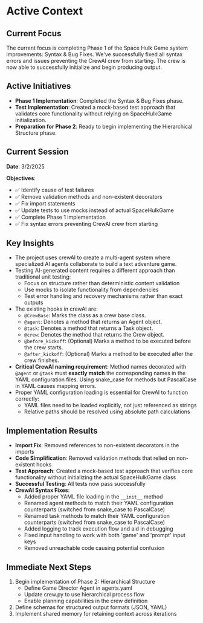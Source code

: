 # Active Context

## Current Focus

The current focus is completing Phase 1 of the Space Hulk Game system improvements: Syntax & Bug Fixes. We've successfully fixed all syntax errors and issues preventing the CrewAI crew from starting. The crew is now able to successfully initialize and begin producing output.

## Active Initiatives

- **Phase 1 Implementation**: Completed the Syntax & Bug Fixes phase.
- **Test Implementation**: Created a mock-based test approach that validates core functionality without relying on SpaceHulkGame initialization.
- **Preparation for Phase 2**: Ready to begin implementing the Hierarchical Structure phase.

## Current Session

**Date**: 3/2/2025

**Objectives**:
- ✅ Identify cause of test failures
- ✅ Remove validation methods and non-existent decorators
- ✅ Fix import statements
- ✅ Update tests to use mocks instead of actual SpaceHulkGame
- ✅ Complete Phase 1 implementation
- ✅ Fix syntax errors preventing CrewAI crew from starting

## Key Insights

- The project uses crewAI to create a multi-agent system where specialized AI agents collaborate to build a text adventure game.
- Testing AI-generated content requires a different approach than traditional unit testing:
  - Focus on structure rather than deterministic content validation
  - Use mocks to isolate functionality from dependencies
  - Test error handling and recovery mechanisms rather than exact outputs
- The existing hooks in crewAI are:
  - `@CrewBase`: Marks the class as a crew base class.
  - `@agent`: Denotes a method that returns an Agent object.
  - `@task`: Denotes a method that returns a Task object.
  - `@crew`: Denotes the method that returns the Crew object.
  - `@before_kickoff`: (Optional) Marks a method to be executed before the crew starts.
  - `@after_kickoff`: (Optional) Marks a method to be executed after the crew finishes.
- **Critical CrewAI naming requirement**: Method names decorated with `@agent` or `@task` must **exactly match** the corresponding names in the YAML configuration files. Using snake_case for methods but PascalCase in YAML causes mapping errors.
- Proper YAML configuration loading is essential for CrewAI to function correctly:
  - YAML files need to be loaded explicitly, not just referenced as strings
  - Relative paths should be resolved using absolute path calculations

## Implementation Results

- **Import Fix**: Removed references to non-existent decorators in the imports
- **Code Simplification**: Removed validation methods that relied on non-existent hooks
- **Test Approach**: Created a mock-based test approach that verifies core functionality without initializing the actual SpaceHulkGame class
- **Successful Testing**: All tests now pass successfully
- **CrewAI Syntax Fixes**:
  - Added proper YAML file loading in the `__init__` method
  - Renamed agent methods to match their YAML configuration counterparts (switched from snake_case to PascalCase)
  - Renamed task methods to match their YAML configuration counterparts (switched from snake_case to PascalCase)
  - Added logging to track execution flow and aid in debugging
  - Fixed input handling to work with both 'game' and 'prompt' input keys
  - Removed unreachable code causing potential confusion

## Immediate Next Steps

1. Begin implementation of Phase 2: Hierarchical Structure
   - Define Game Director Agent in agents.yaml
   - Update crew.py to use hierarchical process flow
   - Enable planning capabilities in the crew definition
2. Define schemas for structured output formats (JSON, YAML)
3. Implement shared memory for retaining context across iterations